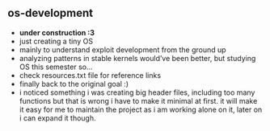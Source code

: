 ## os-development
- **under construction :3**
- just creating a tiny OS
- mainly to understand exploit development from the ground up  
- analyzing patterns in stable kernels would’ve been better, but studying OS this semester so...  
- check resources.txt file for reference links
- finally back to the original goal :)
- i noticed something i was creating big header files, including too many functions but that is wrong i have to make it minimal at first. it will make it easy for me to maintain the project as i am working alone on it, later on i can expand it though.


